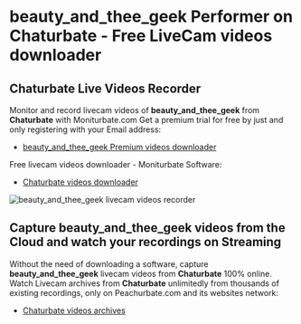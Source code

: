 # beauty_and_thee_geek Performer on Chaturbate - Free LiveCam videos downloader

## Chaturbate Live Videos Recorder

Monitor and record livecam videos of **beauty_and_thee_geek** from **Chaturbate** with Moniturbate.com
Get a premium trial for free by just and only registering with your Email address:
* [beauty_and_thee_geek Premium videos downloader](https://moniturbate.com/request-demo-licence-key.html)

Free livecam videos downloader - Moniturbate Software:
* [Chaturbate videos downloader](https://moniturbate.com/moniturbate-download-software.html)

![beauty_and_thee_geek livecam videos recorder](https://peachurnet.com/templates/moniturbate-software.png)


## Capture beauty_and_thee_geek videos from the Cloud and watch your recordings on Streaming

Without the need of downloading a software, capture **beauty_and_thee_geek** livecam videos from **Chaturbate** 100% online.
Watch Livecam archives from **Chaturbate** unlimitedly from thousands of existing recordings, only on Peachurbate.com and its websites network:
* [Chaturbate videos archives](https://peachurnet.com/)